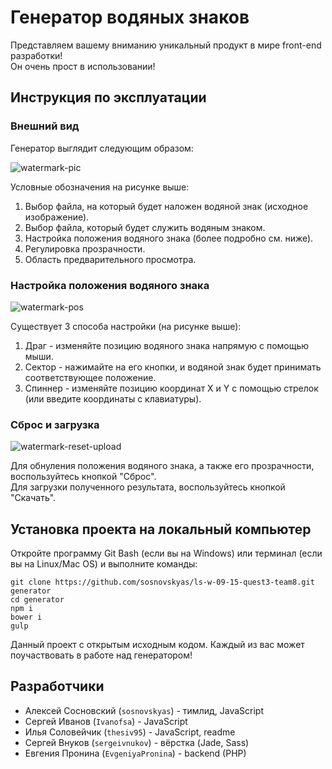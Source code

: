 # Генератор водяных знаков
Представляем вашему вниманию уникальный продукт в мире front-end разработки!  
Он очень прост в использовании!  

## Инструкция по эксплуатации

### Внешний вид

Генератор выглядит следующим образом:

![watermark-pic](http://i374.photobucket.com/albums/oo182/Ilia_Soloveychik/watermark_zpskxfich90.png)  

Условные обозначения на рисунке выше:  

1. Выбор файла, на который будет наложен водяной знак (исходное изображение).  
2. Выбор файла, который будет служить водяным знаком.  
3. Настройка положения водяного знака (более подробно см. ниже). 
4. Регулировка прозрачности.  
5. Область предварительного просмотра.  

### Настройка положения водяного знака

![watermark-pos](http://i374.photobucket.com/albums/oo182/Ilia_Soloveychik/pos_zps8fbsdhvg.png) 

Существует 3 способа настройки (на рисунке выше):  

1. Драг - изменяйте позицию водяного знака напрямую с помощью мыши.  
2. Сектор - нажимайте на его кнопки, и водяной знак будет принимать соответствующее положение. 
3. Спиннер - изменяйте позицию координат X и Y с помощью стрелок (или введите координаты с клавиатуры).  
 

### Сброс и загрузка

![watermark-reset-upload](http://i374.photobucket.com/albums/oo182/Ilia_Soloveychik/reset-download_zpslohshe6f.png)  

Для обнуления положения водяного знака, а также его прозрачности, воспользуйтесь кнопкой "Сброс".  
Для загрузки полученного результата, воспользуйтесь кнопкой "Скачать".  

## Установка проекта на локальный компьютер

Откройте программу Git Bash (если вы на Windows) или терминал (если вы на Linux/Mac OS) и выполните команды: 
  
    git clone https://github.com/sosnovskyas/ls-w-09-15-quest3-team8.git generator
    cd generator
    npm i
    bower i
    gulp

Данный проект с открытым исходным кодом. Каждый из вас может поучаствовать в работе над генератором!
  
## Разработчики

* Алексей Сосновский (`sosnovskyas`) - тимлид, JavaScript  
* Сергей Иванов (`Ivanofsa`) - JavaScript  
* Илья Соловейчик (`thesiv95`) - JavaScript, readme  
* Сергей Внуков (`sergeivnukov`) - вёрстка (Jade, Sass)  
* Евгения Пронина (`EvgeniyaPronina`) - backend (PHP)